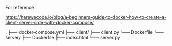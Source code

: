 For reference

https://herewecode.io/blog/a-beginners-guide-to-docker-how-to-create-a-client-server-side-with-docker-compose/

.
├── docker-compose.yml
├── client/
    ├── client.py
    └── Dockerfile
└── server/
    ├── Dockerfile
    ├── index.html
    └── server.py
